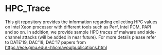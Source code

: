 # HPC_Trace
This git repository provides the information regarding collecting HPC values on Intel Xeon processor with different tools such as Perf, 
Intel PCM, PAPI and so on. 
In addition, we provide sample HPC traces of malware and side-channel attacks (will be added in near future).
For more details please refer to DATE'19, DAC'18, DAC'17 papers from https://ece.gmu.edu/~hhomayou/publications.html
